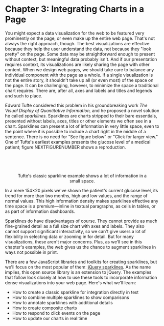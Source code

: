 # Chapter 3: Integrating Charts in a Page

You might expect a data visualization for the web to be featured very prominently on the page, or even make up the entire web page. That's not always the right approach, though. The best visualizations are effective because they help the user understand the data, not because they "look pretty" on the page. Some data may be straightforward enough to present without context, but meaningful data probably isn't. And if our presentation requires context, its visualizations are likely sharing the page with other content. When we design web pages, we should take care to balance any individual component with the page as a whole. If a single visualization is not the entire story, it shouldn't take up all (or even most) of the space on the page. It can be challenging, however, to minimize the space a traditional chart requires. There are, after all, axes and labels and titles and legends and such to place.

Edward Tufte considered this problem in his groundbreaking work _The Visual Display of Quantitative Information,_ and he proposed a novel solution he called _sparklines._ Sparklines are charts stripped to their bare essentials, presented without labels, axes, titles or other elements we often see in a chart. Sparklines can present a lot of information in very little space, even to the point where it is possible to include a chart right in the middle of a sentence. There is no need for "See figure below" or "Click for larger view." One of Tufte's earliest examples presents the glucose level of a medical patient; figure NEXTFIGURENUMBER shows a reproduction. 

<figure style="text-align: center">    
<p style="display: inline-block;">
<span id="sparkline-intro" style="opacity:0;">170,134,115,128,168,166,122,81,56,39,97,114,114,130,151,184,148,145,134,145,145,145,143,148,224,181,112,111,129,151,131,131,131,114,112,112,112,124,187,202,200,203,237,263,221,197,184,185,203,290,330,330,226,113,148,169,148,78,96,96,96,77,59,22,22,70,110,128</span>
<span style="color:#CA0000">&nbsp;128&nbsp;</span>
Glucose
</p>
<figcaption>Tufte's classic sparkline example shows a lot of information in a small space.</figcaption>
</figure>

In a mere 154×20 pixels we've shown the patient's current glucose level, its trend for more than two months, high and low values, and the range of normal values. This high information density makes sparklines effective any time space is a premium—inline in textual paragraphs, as cells in tables, or as part of information dashboards.

Sparklines do have disadvantages of course. They cannot provide as much fine-grained detail as a full size chart with axes and labels. They also cannot support significant interactivity, so we can't give users a lot of flexibility in selecting data or zooming in for detail. But for many visualizations, these aren't major concerns. Plus, as we'll see in this chapter's examples, the web gives us the chance to augment sparklines in ways not possible in print.

There are a few JavaScript libraries and toolkits for creating sparklines, but we'll focus on the most popular of them: [jQuery sparklines](http://omnipotent.net/jquery.sparkline/). As the name implies, this open source library is an extension to jQuery. The examples that follow look closely at how to use these tools to incorporate information dense visualizations into your web page. Here's what we'll learn:

* How to create a classic sparkline for integration directly in test
* How to combine multiple sparklines to show comparisons
* How to annotate sparklines with additional details
* How to create composite charts
* How to respond to click events on the page
* How to update our charts in real time

<script>
;(function(){

    draw = function() {

        $('#sparkline-intro').sparkline('html',{
          lineColor: "rgb(68, 68, 68)",
          fillColor: false,
          disableHiddenCheck: true,
          defaultPixelsPerValue: 1,
          spotColor: chartStyles.color.primary,
          minSpotColor: chartStyles.color.primary,
          maxSpotColor: chartStyles.color.primary,
          normalRangeMin: 82,
          normalRangeMax: 180,
        }).css("opacity", "1.0");
    };
    
    if (typeof contentLoaded != "undefined") {
        contentLoaded.done(draw);
    } else {
        window.addEventListener('load', draw);
    }

}());
</script>
